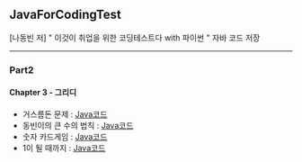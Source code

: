 ## JavaForCodingTest
[나동빈 저] " 이것이 취업을 위한 코딩테스트다 with 파이썬 "  자바 코드 저장  

***  

### Part2  
#### Chapter 3 - 그리디  
* 거스름돈 문제 : [Java코드](https://github.com/yougi8/coding-test/blob/master/ch3/ch3_1.java) 
* 동빈이의 큰 수의 법칙 : [Java코드](https://github.com/yougi8/coding-test/blob/master/ch3/ch3_2.java)  
* 숫자 카드게임 : [Java코드](https://github.com/yougi8/coding-test/blob/master/ch3/ch3_3.java)  
* 1이 될 때까지 : [Java코드](https://github.com/yougi8/coding-test/blob/master/ch3/ch3_4.java)  


